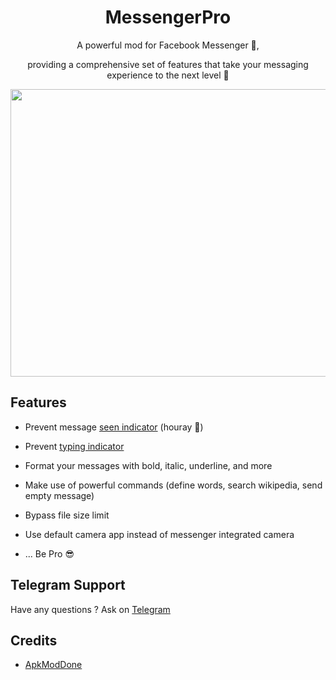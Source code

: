 ### 

<h1 align="center">MessengerPro</h1>
<p align="center">A powerful mod for Facebook Messenger 💬, 

<p align="center">providing a comprehensive set of features that take your messaging experience to the next level 🚀

<p align="center">
  <img width="760" height="460" src="https://i.ibb.co/HXpDKn3/photo-2024-01-21-10-17-53.jpg"
">
</p>

## Features

- Prevent message <ins>seen indicator</ins> (houray 🥳)

- Prevent <ins>typing indicator</ins>

- Format your messages with bold, italic, underline, and more

- Make use of powerful commands (define words, search wikipedia, send empty message)

- Bypass file size limit

- Use default camera app instead of messenger integrated camera

- ... Be Pro 😎


## Telegram Support

Have any questions ? Ask on [Telegram](https://t.me/apkmoddone_chat)


## Credits

- [ApkModDone](https://www.apkmoddone.com/)
